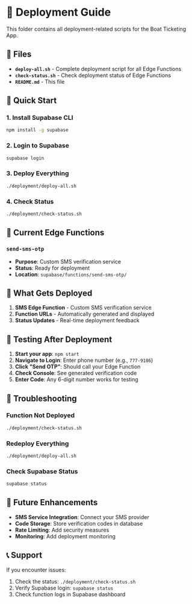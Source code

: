 # 🚀 Deployment Guide

This folder contains all deployment-related scripts for the Boat Ticketing App.

## 📁 Files

- **`deploy-all.sh`** - Complete deployment script for all Edge Functions
- **`check-status.sh`** - Check deployment status of Edge Functions
- **`README.md`** - This file

## 🚀 Quick Start

### 1. Install Supabase CLI
```bash
npm install -g supabase
```

### 2. Login to Supabase
```bash
supabase login
```

### 3. Deploy Everything
```bash
./deployment/deploy-all.sh
```

### 4. Check Status
```bash
./deployment/check-status.sh
```

## 📱 Current Edge Functions

### `send-sms-otp`
- **Purpose**: Custom SMS verification service
- **Status**: Ready for deployment
- **Location**: `supabase/functions/send-sms-otp/`

## 🔧 What Gets Deployed

1. **SMS Edge Function** - Custom SMS verification service
2. **Function URLs** - Automatically generated and displayed
3. **Status Updates** - Real-time deployment feedback

## 🧪 Testing After Deployment

1. **Start your app**: `npm start`
2. **Navigate to Login**: Enter phone number (e.g., `777-9186`)
3. **Click "Send OTP"**: Should call your Edge Function
4. **Check Console**: See generated verification code
5. **Enter Code**: Any 6-digit number works for testing

## 🚨 Troubleshooting

### Function Not Deployed
```bash
./deployment/check-status.sh
```

### Redeploy Everything
```bash
./deployment/deploy-all.sh
```

### Check Supabase Status
```bash
supabase status
```

## 🔮 Future Enhancements

- **SMS Service Integration**: Connect your SMS provider
- **Code Storage**: Store verification codes in database
- **Rate Limiting**: Add security measures
- **Monitoring**: Add deployment monitoring

## 📞 Support

If you encounter issues:
1. Check the status: `./deployment/check-status.sh`
2. Verify Supabase login: `supabase status`
3. Check function logs in Supabase dashboard
